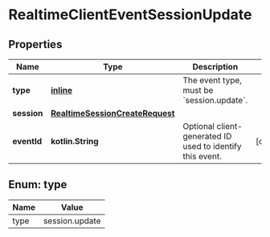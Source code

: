 
# RealtimeClientEventSessionUpdate

## Properties
| Name | Type | Description | Notes |
| ------------ | ------------- | ------------- | ------------- |
| **type** | [**inline**](#Type) | The event type, must be &#x60;session.update&#x60;. |  |
| **session** | [**RealtimeSessionCreateRequest**](RealtimeSessionCreateRequest.md) |  |  |
| **eventId** | **kotlin.String** | Optional client-generated ID used to identify this event. |  [optional] |


<a id="Type"></a>
## Enum: type
| Name | Value |
| ---- | ----- |
| type | session.update |



